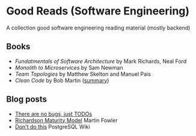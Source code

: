 # Good Reads (Software Engineering)
A collection good software engineering reading material (mostly backend)

## Books

- _Fundatmentals of Software Architecture_ by Mark Richards, Neal Ford
- _Monolith to Microservices_ by Sam Newman
- _Team Topologies_ by Matthew Skelton and Manuel Pais
- _Clean Code_ by Bob Martin ([summary](https://gist.github.com/wojteklu/73c6914cc446146b8b533c0988cf8d29))

## Blog posts

- [There are no bugs, just TODOs](https://almad.blog/essays/no-bugs-just-todos/)
- [Richardson Maturity Model](https://martinfowler.com/articles/richardsonMaturityModel.html) Martin Fowler
- [Don't do this](https://wiki.postgresql.org/wiki/Don%27t_Do_This) PostgreSQL Wiki
